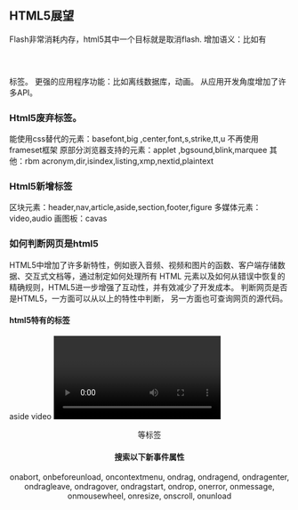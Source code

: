 ## HTML5展望

Flash非常消耗内存，html5其中一个目标就是取消flash.
增加语义：比如有<header></header>  <footer></footer> 标签。
更强的应用程序功能：比如离线数据库，动画。
从应用开发角度增加了许多API。


### Html5废弃标签。
能使用css替代的元素：basefont,big ,center,font,s,strike,tt,u
不再使用frameset框架
原部分浏览器支持的元素：applet ,bgsound,blink,marquee
其他：rbm acronym,dir,isindex,listing,xmp,nextid,plaintext
### Html5新增标签
区块元素：header,nav,article,aside,section,footer,figure
多媒体元素：video,audio
画图板：cavas

### 如何判断网页是html5  
HTML5中增加了许多新特性，例如嵌入音频、视频和图片的函数、客户端存储数据、交互式文档等，通过制定如何处理所有 HTML 元素以及如何从错误中恢复的精确规则，HTML5进一步增强了互动性，并有效减少了开发成本。 判断网页是否是HTML5，一方面可以从以上的特性中判断， 另一方面也可查询网页的源代码。
####	html5特有的标签  
aside video  <video>,<audio>,<canvas>
abbr article aside audio bdi canvas data datalist details figcaption figure footer header hgroup mark meter nav output progress section summary time video 
比如：查看淘宝的首页的html代码中：<header> <article> <aside> <footer>等标签

####	搜索以下新事件属性 
onabort, onbeforeunload, oncontextmenu, ondrag, ondragend, ondragenter, ondragleave, ondragover, ondragstart, ondrop, onerror, onmessage, onmousewheel, onresize, onscroll, onunload 
